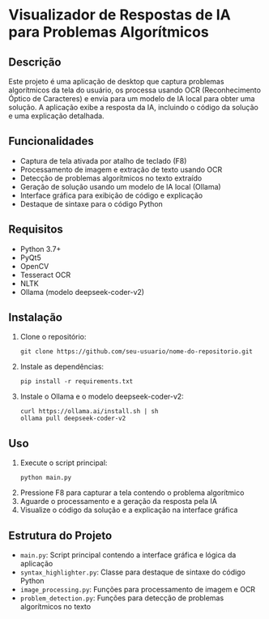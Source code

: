 # Visualizador de Respostas de IA para Problemas Algorítmicos

## Descrição
Este projeto é uma aplicação de desktop que captura problemas algorítmicos da tela do usuário, os processa usando OCR (Reconhecimento Óptico de Caracteres) e envia para um modelo de IA local para obter uma solução. A aplicação exibe a resposta da IA, incluindo o código da solução e uma explicação detalhada.

## Funcionalidades
- Captura de tela ativada por atalho de teclado (F8)
- Processamento de imagem e extração de texto usando OCR
- Detecção de problemas algorítmicos no texto extraído
- Geração de solução usando um modelo de IA local (Ollama)
- Interface gráfica para exibição de código e explicação
- Destaque de sintaxe para o código Python

## Requisitos
- Python 3.7+
- PyQt5
- OpenCV
- Tesseract OCR
- NLTK
- Ollama (modelo deepseek-coder-v2)

## Instalação
1. Clone o repositório:
   ```
   git clone https://github.com/seu-usuario/nome-do-repositorio.git
   ```
2. Instale as dependências:
   ```
   pip install -r requirements.txt
   ```
3. Instale o Ollama e o modelo deepseek-coder-v2:
   ```
   curl https://ollama.ai/install.sh | sh
   ollama pull deepseek-coder-v2
   ```

## Uso
1. Execute o script principal:
   ```
   python main.py
   ```
2. Pressione F8 para capturar a tela contendo o problema algorítmico
3. Aguarde o processamento e a geração da resposta pela IA
4. Visualize o código da solução e a explicação na interface gráfica

## Estrutura do Projeto
- `main.py`: Script principal contendo a interface gráfica e lógica da aplicação
- `syntax_highlighter.py`: Classe para destaque de sintaxe do código Python
- `image_processing.py`: Funções para processamento de imagem e OCR
- `problem_detection.py`: Funções para detecção de problemas algorítmicos no texto
